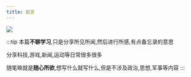 ```yaml
---
title: 前言
---
```


![](/essay/1.jpg)

:::tip
本篇**不聊学习**,只是分享所见所闻,然后进行所感,有点备忘录的意思

分享科技,游戏,新闻,运动等日常很多很多

随笔嘛就是**随心所欲**,想写什么就写什么,但是不涉及政治,思想,军事等内容
:::
